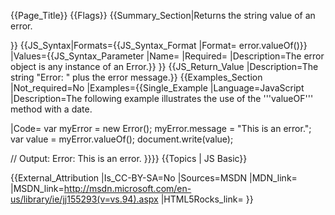 {{Page_Title}}
{{Flags}}
{{Summary_Section|Returns the string value of an error.

}}
{{JS_Syntax|Formats={{JS_Syntax_Format
|Format= error.valueOf()}}
|Values={{JS_Syntax_Parameter
|Name=
|Required=
|Description=The error object is any instance of an Error.}}
}}
{{JS_Return_Value
|Description=The string "Error: " plus the error message.}}
{{Examples_Section
|Not_required=No
|Examples={{Single_Example
|Language=JavaScript
|Description=The following example illustrates the use of the '''valueOF''' method with a date.

|Code= var myError = new Error();
 myError.message = "This is an error.";
 var value = myError.valueOf();
 document.write(value);
 
 // Output: Error: This is an error.
}}}}
{{Topics | JS Basic}}

{{External_Attribution
|Is_CC-BY-SA=No
|Sources=MSDN
|MDN_link=
|MSDN_link=http://msdn.microsoft.com/en-us/library/ie/jj155293(v=vs.94).aspx
|HTML5Rocks_link=
}}